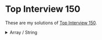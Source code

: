 # Top Interview 150

These are my solutions of [Top Interview 150](https://leetcode.com/studyplan/top-interview-150/).

<details>
  <summary>Array / String</summary>

  - [Merge Sorted Array](https://leetcode.com/problems/merge-sorted-array?envType=study-plan-v2&envId=top-interview-150)/ [My solution](./88.py)
  - [Remove Element](https://leetcode.com/problems/remove-element/description/?envType=study-plan-v2&envId=top-interview-150)/ [My solution](./27.py)
  - [Remove Duplicates from Sorted Array](https://leetcode.com/problems/remove-duplicates-from-sorted-array/description/?envType=study-plan-v2&envId=top-interview-150)/ [My solution](./26.py)
  - [Remove Duplicates from Sorted Array II](https://leetcode.com/problems/remove-duplicates-from-sorted-array-ii/?envType=study-plan-v2&envId=top-interview-150)/ [My solution](./80.py)
  - [Majority Element](https://leetcode.com/problems/majority-element/description/?envType=study-plan-v2&envId=top-interview-150)/ [My solution](./169.py)
  - [Rotate Array](https://leetcode.com/problems/rotate-array/description/?envType=study-plan-v2&envId=top-interview-150)/ [My solution](./189.py)
  - [Best Time to Buy and Sell Stock](https://leetcode.com/problems/best-time-to-buy-and-sell-stock/description/?envType=study-plan-v2&envId=top-interview-150)/ [My solution](./121.py)
  - [Best Time to Buy and Sell Stock II](https://leetcode.com/problems/best-time-to-buy-and-sell-stock-ii/description/?envType=study-plan-v2&envId=top-interview-150)/ [My solution](./122.py)
  
</details>